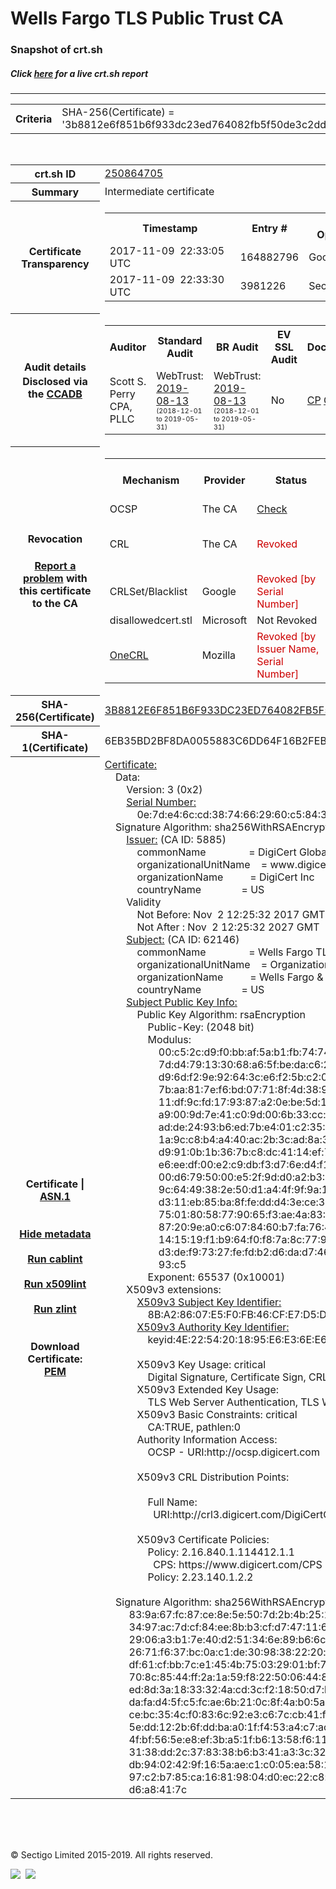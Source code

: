 # Wells Fargo TLS Public Trust CA
### Snapshot of crt.sh
##### Click [here](https://crt.sh/?q=3B8812E6F851B6F933DC23ED764082FB5F50DE3C2DDDEBCC9CA240B7ACACE4D1) for a live crt.sh report

---
<!DOCTYPE HTML PUBLIC "-//W3C//DTD HTML 4.0 Transitional//EN">
<HTML>

<BODY>

<TABLE>
  <TR>
    <TH class="outer">Criteria</TH>
    <TD class="outer">SHA-256(Certificate) = '3b8812e6f851b6f933dc23ed764082fb5f50de3c2dddebcc9ca240b7acace4d1'</TD>
  </TR>
</TABLE>
<BR>
<TABLE>
  <TR>
    <TH class="outer">crt.sh ID</TH>
    <TD class="outer"><A href="?id=250864705">250864705</A></TD>
  </TR>
  <TR>
    <TH class="outer">Summary</TH>
    <TD class="outer">Intermediate certificate</TD>
  </TR>
  <TR>
    <TH class="outer">Certificate<BR>Transparency</TH>
    <TD class="outer">
<TABLE class="options" style="margin-left:0px">
  <TR>
    <TH>Timestamp</TH>
    <TH>Entry #</TH>
    <TH>Log Operator</TH>
    <TH>Log URL</TH>
  </TR>
  <TR>
    <TD>2017-11-09&nbsp; <FONT class="small">22:33:05 UTC</FONT></TD>
    <TD>164882796</TD>
    <TD>Google</TD>
    <TD>https://ct.googleapis.com/rocketeer</TD>
  </TR>
  <TR>
    <TD>2017-11-09&nbsp; <FONT class="small">22:33:30 UTC</FONT></TD>
    <TD>3981226</TD>
    <TD>Sectigo</TD>
    <TD>https://dodo.ct.comodo.com</TD>
  </TR>
</TABLE>
    </TD>
  </TR>
  <TR>
    <TH class="outer">Audit details<BR>
      <DIV class="small" style="padding-top:3px">Disclosed via the
        <A href="//ccadb-public.secure.force.com/mozilla/PublicAllIntermediateCerts" target="_blank">CCADB</A></DIV>
    </TH>
    <TD class="outer">
<TABLE class="options" style="margin-left:0px">
  <TR>
    <TH>Auditor</TH>
    <TH>Standard Audit</TH>
    <TH>BR Audit</TH>
    <TH>EV SSL Audit</TH>
    <TH>Documents</TH>
    <TH>CCADB</TH>
    <TH>Root Owner / Certificate</TH>
  </TR>
  <TR>
    <TD style="vertical-align:middle">Scott S. Perry CPA, PLLC</TD>
    <TD>WebTrust:
      <A href="https://bug1458024.bmoattachments.org/attachment.cgi?id=9085235" target="_blank">2019-08-13</A>
      <BR><FONT style="font-size:8pt">(2018-12-01 to 2019-05-31)</FONT></TD>
    <TD>WebTrust:
      <A href="https://bug1458024.bmoattachments.org/attachment.cgi?id=9085234" target="_blank">2019-08-13</A>
      <BR><FONT style="font-size:8pt">(2018-12-01 to 2019-05-31)</FONT></TD>
    <TD>No    <TD>
      <A href="https://www.websecurity.symantec.com/content/dam/websitesecurity/digitalassets/desktop/pdfs/repository/STN_CP.pdf" target="blank">CP</A>
      <A href="https://www.websecurity.symantec.com/content/dam/websitesecurity/digitalassets/desktop/pdfs/repository/STN%20CPS%20v3.10.pdf" target="blank">CPS</A>
    </TD>
    <TD><A href="//ccadb.force.com/0011J00001BstkCQAR" target="_blank">0011J00001BstkCQAR</A></TD>
    <TD><A href="/?id=93">DigiCert</A></TD>
  </TR>
</TABLE>
    </TD>
  </TR>
  <TR>
    <TH class="outer">Revocation<BR><BR>
      <DIV class="small" style="padding-top:3px"><A href="?id=250864705&opt=problemreporting">Report a problem</A> with<BR>this certificate to the CA</DIV></TH>
    <TD class="outer">
      <TABLE class="options" style="margin-left:0px">
        <TR>
          <TH>Mechanism</TH>
          <TH>Provider</TH>
          <TH>Status</TH>
          <TH>Revocation Date</TH>
          <TH>Last Observed in CRL</TH>
          <TH>Last Checked <SPAN style="color:#CC0000;vertical-align:middle;font-size:70%;font-weight:normal">(Error)</SPAN></TH>
        </TR>
        <TR>
          <TD>OCSP</TD>
          <TD>The CA</TD>
          <TD><A href="?id=250864705&opt=ocsp">Check</A></TD>
          <TD><SPAN style="color:#888888">?</SPAN></TD>
          <TD><SPAN style="color:#888888">n/a</SPAN></TD>
          <TD><SPAN style="color:#888888">?</SPAN></TD>
        </TR>
        <TR>
          <TD>CRL</TD>
          <TD>The CA</TD>
          <TD><SPAN style="color:#CC0000">Revoked</SPAN></TD><TD>2019-11-01&nbsp; <FONT class="small">15:47:28 UTC</FONT></TD><TD>2019-12-03&nbsp; <FONT class="small">01:02:16 UTC</FONT></TD><TD>2019-12-04&nbsp; <FONT class="small">17:04:36 UTC</FONT></TD>
        </TR>
        <TR>
          <TD>CRLSet/Blacklist</TD>
          <TD>Google</TD>
          <TD><SPAN style="color:#CC0000">Revoked [by Serial Number]</SPAN></TD>
          <TD><SPAN style="color:#888888">n/a</SPAN></TD>
          <TD><SPAN style="color:#888888">n/a</SPAN></TD>
          <TD><SPAN style="color:#888888">n/a</SPAN></TD>
        </TR>
        <TR>
          <TD>disallowedcert.stl</TD>
          <TD>Microsoft</TD>
          <TD>Not Revoked</TD>
          <TD><SPAN style="color:#888888">n/a</SPAN></TD>
          <TD><SPAN style="color:#888888">n/a</SPAN></TD>
          <TD><SPAN style="color:#888888">n/a</SPAN></TD>
        </TR>
        <TR>
          <TD><A href="/mozilla-onecrl" target="_blank">OneCRL</A></TD>
          <TD>Mozilla</TD>
          <TD><SPAN style="color:#CC0000">Revoked [by Issuer Name, Serial Number]</SPAN></TD><TD><SPAN style="color:#888888">Unknown</SPAN></TD>
          <TD><SPAN style="color:#888888">n/a</SPAN></TD>
          <TD><SPAN style="color:#888888">n/a</SPAN></TD>
        </TR>
      </TABLE>
    </TD>
  </TR>
  <TR>
    <TH class="outer">SHA-256(Certificate)</TH>
    <TD class="outer"><A href="//censys.io/certificates/3b8812e6f851b6f933dc23ed764082fb5f50de3c2dddebcc9ca240b7acace4d1">3B8812E6F851B6F933DC23ED764082FB5F50DE3C2DDDEBCC9CA240B7ACACE4D1</A></TD>
  </TR>
  <TR>
    <TH class="outer">SHA-1(Certificate)</TH>
    <TD class="outer">6EB35BD2BF8DA0055883C6DD64F16B2FEBED75E5</TD>
  </TR>
  <TR>
    <TH class="outer">Certificate | <A href="?asn1=250864705">ASN.1</A>
      <SPAN class="small"><BR>
      <BR><BR><A href="?id=250864705&opt=nometadata">Hide metadata</A>
      <BR><BR><A href="?id=250864705&opt=cablint">Run cablint</A>
      <BR><BR><A href="?id=250864705&opt=x509lint">Run x509lint</A>
      <BR><BR><A href="?id=250864705&opt=zlint">Run zlint</A>
      <BR><BR><BR>Download Certificate: <A href="?d=250864705">PEM</A>
      </SPAN>
    </TH>
    <TD class="text"><A href="?d=250864705">Certificate:</A><BR>&nbsp;&nbsp;&nbsp;&nbsp;Data:<BR>&nbsp;&nbsp;&nbsp;&nbsp;&nbsp;&nbsp;&nbsp;&nbsp;Version:&nbsp;3&nbsp;(0x2)<BR>&nbsp;&nbsp;&nbsp;&nbsp;&nbsp;&nbsp;&nbsp;&nbsp;<A href="?serial=0e7de46ccd3874662960c58437d94d17">Serial&nbsp;Number:</A><BR>&nbsp;&nbsp;&nbsp;&nbsp;&nbsp;&nbsp;&nbsp;&nbsp;&nbsp;&nbsp;&nbsp;&nbsp;0e:7d:e4:6c:cd:38:74:66:29:60:c5:84:37:d9:4d:17<BR>&nbsp;&nbsp;&nbsp;&nbsp;Signature&nbsp;Algorithm:&nbsp;sha256WithRSAEncryption<BR>&nbsp;&nbsp;&nbsp;&nbsp;&nbsp;&nbsp;&nbsp;&nbsp;<A href="?caid=5885">Issuer:</A> <SPAN class="small">(CA ID: 5885)</SPAN><BR>&nbsp;&nbsp;&nbsp;&nbsp;&nbsp;&nbsp;&nbsp;&nbsp;&nbsp;&nbsp;&nbsp;&nbsp;commonName&nbsp;&nbsp;&nbsp;&nbsp;&nbsp;&nbsp;&nbsp;&nbsp;&nbsp;&nbsp;&nbsp;&nbsp;&nbsp;&nbsp;&nbsp;&nbsp;=&nbsp;DigiCert&nbsp;Global&nbsp;Root&nbsp;G2<BR>&nbsp;&nbsp;&nbsp;&nbsp;&nbsp;&nbsp;&nbsp;&nbsp;&nbsp;&nbsp;&nbsp;&nbsp;organizationalUnitName&nbsp;&nbsp;&nbsp;&nbsp;=&nbsp;www.digicert.com<BR>&nbsp;&nbsp;&nbsp;&nbsp;&nbsp;&nbsp;&nbsp;&nbsp;&nbsp;&nbsp;&nbsp;&nbsp;organizationName&nbsp;&nbsp;&nbsp;&nbsp;&nbsp;&nbsp;&nbsp;&nbsp;&nbsp;&nbsp;=&nbsp;DigiCert&nbsp;Inc<BR>&nbsp;&nbsp;&nbsp;&nbsp;&nbsp;&nbsp;&nbsp;&nbsp;&nbsp;&nbsp;&nbsp;&nbsp;countryName&nbsp;&nbsp;&nbsp;&nbsp;&nbsp;&nbsp;&nbsp;&nbsp;&nbsp;&nbsp;&nbsp;&nbsp;&nbsp;&nbsp;&nbsp;=&nbsp;US<BR>&nbsp;&nbsp;&nbsp;&nbsp;&nbsp;&nbsp;&nbsp;&nbsp;Validity<BR>&nbsp;&nbsp;&nbsp;&nbsp;&nbsp;&nbsp;&nbsp;&nbsp;&nbsp;&nbsp;&nbsp;&nbsp;Not&nbsp;Before:&nbsp;Nov&nbsp;&nbsp;2&nbsp;12:25:32&nbsp;2017&nbsp;GMT<BR>&nbsp;&nbsp;&nbsp;&nbsp;&nbsp;&nbsp;&nbsp;&nbsp;&nbsp;&nbsp;&nbsp;&nbsp;Not&nbsp;After&nbsp;:&nbsp;Nov&nbsp;&nbsp;2&nbsp;12:25:32&nbsp;2027&nbsp;GMT<BR>&nbsp;&nbsp;&nbsp;&nbsp;&nbsp;&nbsp;&nbsp;&nbsp;<A href="?caid=62146">Subject:</A> <SPAN class="small">(CA ID: 62146)</SPAN><BR>&nbsp;&nbsp;&nbsp;&nbsp;&nbsp;&nbsp;&nbsp;&nbsp;&nbsp;&nbsp;&nbsp;&nbsp;commonName&nbsp;&nbsp;&nbsp;&nbsp;&nbsp;&nbsp;&nbsp;&nbsp;&nbsp;&nbsp;&nbsp;&nbsp;&nbsp;&nbsp;&nbsp;&nbsp;=&nbsp;Wells&nbsp;Fargo&nbsp;TLS&nbsp;Public&nbsp;Trust&nbsp;CA<BR>&nbsp;&nbsp;&nbsp;&nbsp;&nbsp;&nbsp;&nbsp;&nbsp;&nbsp;&nbsp;&nbsp;&nbsp;organizationalUnitName&nbsp;&nbsp;&nbsp;&nbsp;=&nbsp;Organization&nbsp;Validated&nbsp;TLS<BR>&nbsp;&nbsp;&nbsp;&nbsp;&nbsp;&nbsp;&nbsp;&nbsp;&nbsp;&nbsp;&nbsp;&nbsp;organizationName&nbsp;&nbsp;&nbsp;&nbsp;&nbsp;&nbsp;&nbsp;&nbsp;&nbsp;&nbsp;=&nbsp;Wells&nbsp;Fargo&nbsp;&amp;&nbsp;Company<BR>&nbsp;&nbsp;&nbsp;&nbsp;&nbsp;&nbsp;&nbsp;&nbsp;&nbsp;&nbsp;&nbsp;&nbsp;countryName&nbsp;&nbsp;&nbsp;&nbsp;&nbsp;&nbsp;&nbsp;&nbsp;&nbsp;&nbsp;&nbsp;&nbsp;&nbsp;&nbsp;&nbsp;=&nbsp;US<BR>&nbsp;&nbsp;&nbsp;&nbsp;&nbsp;&nbsp;&nbsp;&nbsp;<A href="?spkisha256=bc95abbd2ec75e645df07a9b956e87b9f5dc1de3b74b8927f6e9e00f572ad7ca">Subject&nbsp;Public&nbsp;Key&nbsp;Info:</A><BR>&nbsp;&nbsp;&nbsp;&nbsp;&nbsp;&nbsp;&nbsp;&nbsp;&nbsp;&nbsp;&nbsp;&nbsp;Public&nbsp;Key&nbsp;Algorithm:&nbsp;rsaEncryption<BR>&nbsp;&nbsp;&nbsp;&nbsp;&nbsp;&nbsp;&nbsp;&nbsp;&nbsp;&nbsp;&nbsp;&nbsp;&nbsp;&nbsp;&nbsp;&nbsp;Public-Key:&nbsp;(2048&nbsp;bit)<BR>&nbsp;&nbsp;&nbsp;&nbsp;&nbsp;&nbsp;&nbsp;&nbsp;&nbsp;&nbsp;&nbsp;&nbsp;&nbsp;&nbsp;&nbsp;&nbsp;Modulus:<BR>&nbsp;&nbsp;&nbsp;&nbsp;&nbsp;&nbsp;&nbsp;&nbsp;&nbsp;&nbsp;&nbsp;&nbsp;&nbsp;&nbsp;&nbsp;&nbsp;&nbsp;&nbsp;&nbsp;&nbsp;00:c5:2c:d9:f0:bb:af:5a:b1:fb:74:74:9c:e0:b9:<BR>&nbsp;&nbsp;&nbsp;&nbsp;&nbsp;&nbsp;&nbsp;&nbsp;&nbsp;&nbsp;&nbsp;&nbsp;&nbsp;&nbsp;&nbsp;&nbsp;&nbsp;&nbsp;&nbsp;&nbsp;7d:d4:79:13:30:68:a6:5f:be:da:c6:2a:b9:8e:04:<BR>&nbsp;&nbsp;&nbsp;&nbsp;&nbsp;&nbsp;&nbsp;&nbsp;&nbsp;&nbsp;&nbsp;&nbsp;&nbsp;&nbsp;&nbsp;&nbsp;&nbsp;&nbsp;&nbsp;&nbsp;d9:6d:f2:9e:92:64:3c:e6:f2:5b:c2:0f:fa:fd:9f:<BR>&nbsp;&nbsp;&nbsp;&nbsp;&nbsp;&nbsp;&nbsp;&nbsp;&nbsp;&nbsp;&nbsp;&nbsp;&nbsp;&nbsp;&nbsp;&nbsp;&nbsp;&nbsp;&nbsp;&nbsp;7b:aa:81:7e:f6:bd:07:71:8f:4d:38:98:ff:18:9c:<BR>&nbsp;&nbsp;&nbsp;&nbsp;&nbsp;&nbsp;&nbsp;&nbsp;&nbsp;&nbsp;&nbsp;&nbsp;&nbsp;&nbsp;&nbsp;&nbsp;&nbsp;&nbsp;&nbsp;&nbsp;11:df:9c:fd:17:93:87:a2:0e:be:5d:1c:4b:ea:b2:<BR>&nbsp;&nbsp;&nbsp;&nbsp;&nbsp;&nbsp;&nbsp;&nbsp;&nbsp;&nbsp;&nbsp;&nbsp;&nbsp;&nbsp;&nbsp;&nbsp;&nbsp;&nbsp;&nbsp;&nbsp;a9:00:9d:7e:41:c0:9d:00:6b:33:cc:4d:2f:88:c4:<BR>&nbsp;&nbsp;&nbsp;&nbsp;&nbsp;&nbsp;&nbsp;&nbsp;&nbsp;&nbsp;&nbsp;&nbsp;&nbsp;&nbsp;&nbsp;&nbsp;&nbsp;&nbsp;&nbsp;&nbsp;ad:de:24:93:b6:ed:7b:e4:01:c2:35:0b:f0:b6:46:<BR>&nbsp;&nbsp;&nbsp;&nbsp;&nbsp;&nbsp;&nbsp;&nbsp;&nbsp;&nbsp;&nbsp;&nbsp;&nbsp;&nbsp;&nbsp;&nbsp;&nbsp;&nbsp;&nbsp;&nbsp;1a:9c:c8:b4:a4:40:ac:2b:3c:ad:8a:3a:96:6d:11:<BR>&nbsp;&nbsp;&nbsp;&nbsp;&nbsp;&nbsp;&nbsp;&nbsp;&nbsp;&nbsp;&nbsp;&nbsp;&nbsp;&nbsp;&nbsp;&nbsp;&nbsp;&nbsp;&nbsp;&nbsp;d9:91:0b:1b:36:7b:c8:dc:41:14:ef:7e:3b:07:5c:<BR>&nbsp;&nbsp;&nbsp;&nbsp;&nbsp;&nbsp;&nbsp;&nbsp;&nbsp;&nbsp;&nbsp;&nbsp;&nbsp;&nbsp;&nbsp;&nbsp;&nbsp;&nbsp;&nbsp;&nbsp;e6:ee:df:00:e2:c9:db:f3:d7:6e:d4:f1:8d:16:96:<BR>&nbsp;&nbsp;&nbsp;&nbsp;&nbsp;&nbsp;&nbsp;&nbsp;&nbsp;&nbsp;&nbsp;&nbsp;&nbsp;&nbsp;&nbsp;&nbsp;&nbsp;&nbsp;&nbsp;&nbsp;00:d6:79:50:00:e5:2f:9d:d0:a2:b3:1a:41:be:f2:<BR>&nbsp;&nbsp;&nbsp;&nbsp;&nbsp;&nbsp;&nbsp;&nbsp;&nbsp;&nbsp;&nbsp;&nbsp;&nbsp;&nbsp;&nbsp;&nbsp;&nbsp;&nbsp;&nbsp;&nbsp;9c:64:49:38:2e:50:d1:a4:4f:9f:9a:16:13:1e:d1:<BR>&nbsp;&nbsp;&nbsp;&nbsp;&nbsp;&nbsp;&nbsp;&nbsp;&nbsp;&nbsp;&nbsp;&nbsp;&nbsp;&nbsp;&nbsp;&nbsp;&nbsp;&nbsp;&nbsp;&nbsp;d3:11:eb:85:ba:8f:fe:dd:d4:3e:ce:33:d2:d3:fa:<BR>&nbsp;&nbsp;&nbsp;&nbsp;&nbsp;&nbsp;&nbsp;&nbsp;&nbsp;&nbsp;&nbsp;&nbsp;&nbsp;&nbsp;&nbsp;&nbsp;&nbsp;&nbsp;&nbsp;&nbsp;75:01:80:58:77:90:65:f3:ae:4a:83:74:da:da:af:<BR>&nbsp;&nbsp;&nbsp;&nbsp;&nbsp;&nbsp;&nbsp;&nbsp;&nbsp;&nbsp;&nbsp;&nbsp;&nbsp;&nbsp;&nbsp;&nbsp;&nbsp;&nbsp;&nbsp;&nbsp;87:20:9e:a0:c6:07:84:60:b7:fa:76:42:7c:e3:76:<BR>&nbsp;&nbsp;&nbsp;&nbsp;&nbsp;&nbsp;&nbsp;&nbsp;&nbsp;&nbsp;&nbsp;&nbsp;&nbsp;&nbsp;&nbsp;&nbsp;&nbsp;&nbsp;&nbsp;&nbsp;14:15:19:f1:b9:64:f0:f8:7a:8c:77:99:fa:85:ea:<BR>&nbsp;&nbsp;&nbsp;&nbsp;&nbsp;&nbsp;&nbsp;&nbsp;&nbsp;&nbsp;&nbsp;&nbsp;&nbsp;&nbsp;&nbsp;&nbsp;&nbsp;&nbsp;&nbsp;&nbsp;d3:de:f9:73:27:fe:fd:b2:d6:da:d7:46:62:06:8a:<BR>&nbsp;&nbsp;&nbsp;&nbsp;&nbsp;&nbsp;&nbsp;&nbsp;&nbsp;&nbsp;&nbsp;&nbsp;&nbsp;&nbsp;&nbsp;&nbsp;&nbsp;&nbsp;&nbsp;&nbsp;93:c5<BR>&nbsp;&nbsp;&nbsp;&nbsp;&nbsp;&nbsp;&nbsp;&nbsp;&nbsp;&nbsp;&nbsp;&nbsp;&nbsp;&nbsp;&nbsp;&nbsp;Exponent:&nbsp;65537&nbsp;(0x10001)<BR>&nbsp;&nbsp;&nbsp;&nbsp;&nbsp;&nbsp;&nbsp;&nbsp;X509v3&nbsp;extensions:<BR>&nbsp;&nbsp;&nbsp;&nbsp;&nbsp;&nbsp;&nbsp;&nbsp;&nbsp;&nbsp;&nbsp;&nbsp;<A href="?ski=8ba28607e5f0fb46cfe7d5dc1ec2911727365708">X509v3&nbsp;Subject&nbsp;Key&nbsp;Identifier:</A><BR>&nbsp;&nbsp;&nbsp;&nbsp;&nbsp;&nbsp;&nbsp;&nbsp;&nbsp;&nbsp;&nbsp;&nbsp;&nbsp;&nbsp;&nbsp;&nbsp;8B:A2:86:07:E5:F0:FB:46:CF:E7:D5:DC:1E:C2:91:17:27:36:57:08<BR>&nbsp;&nbsp;&nbsp;&nbsp;&nbsp;&nbsp;&nbsp;&nbsp;&nbsp;&nbsp;&nbsp;&nbsp;<A href="?ski=4e2254201895e6e36ee60ffafab912ed06178f39">X509v3&nbsp;Authority&nbsp;Key&nbsp;Identifier:</A><BR>&nbsp;&nbsp;&nbsp;&nbsp;&nbsp;&nbsp;&nbsp;&nbsp;&nbsp;&nbsp;&nbsp;&nbsp;&nbsp;&nbsp;&nbsp;&nbsp;keyid:4E:22:54:20:18:95:E6:E3:6E:E6:0F:FA:FA:B9:12:ED:06:17:8F:39<BR><BR>&nbsp;&nbsp;&nbsp;&nbsp;&nbsp;&nbsp;&nbsp;&nbsp;&nbsp;&nbsp;&nbsp;&nbsp;X509v3&nbsp;Key&nbsp;Usage:&nbsp;critical<BR>&nbsp;&nbsp;&nbsp;&nbsp;&nbsp;&nbsp;&nbsp;&nbsp;&nbsp;&nbsp;&nbsp;&nbsp;&nbsp;&nbsp;&nbsp;&nbsp;Digital&nbsp;Signature,&nbsp;Certificate&nbsp;Sign,&nbsp;CRL&nbsp;Sign<BR>&nbsp;&nbsp;&nbsp;&nbsp;&nbsp;&nbsp;&nbsp;&nbsp;&nbsp;&nbsp;&nbsp;&nbsp;X509v3&nbsp;Extended&nbsp;Key&nbsp;Usage:&nbsp;<BR>&nbsp;&nbsp;&nbsp;&nbsp;&nbsp;&nbsp;&nbsp;&nbsp;&nbsp;&nbsp;&nbsp;&nbsp;&nbsp;&nbsp;&nbsp;&nbsp;TLS&nbsp;Web&nbsp;Server&nbsp;Authentication,&nbsp;TLS&nbsp;Web&nbsp;Client&nbsp;Authentication<BR>&nbsp;&nbsp;&nbsp;&nbsp;&nbsp;&nbsp;&nbsp;&nbsp;&nbsp;&nbsp;&nbsp;&nbsp;X509v3&nbsp;Basic&nbsp;Constraints:&nbsp;critical<BR>&nbsp;&nbsp;&nbsp;&nbsp;&nbsp;&nbsp;&nbsp;&nbsp;&nbsp;&nbsp;&nbsp;&nbsp;&nbsp;&nbsp;&nbsp;&nbsp;CA:TRUE,&nbsp;pathlen:0<BR>&nbsp;&nbsp;&nbsp;&nbsp;&nbsp;&nbsp;&nbsp;&nbsp;&nbsp;&nbsp;&nbsp;&nbsp;Authority&nbsp;Information&nbsp;Access:&nbsp;<BR>&nbsp;&nbsp;&nbsp;&nbsp;&nbsp;&nbsp;&nbsp;&nbsp;&nbsp;&nbsp;&nbsp;&nbsp;&nbsp;&nbsp;&nbsp;&nbsp;OCSP&nbsp;-&nbsp;URI:http://ocsp.digicert.com<BR><BR>&nbsp;&nbsp;&nbsp;&nbsp;&nbsp;&nbsp;&nbsp;&nbsp;&nbsp;&nbsp;&nbsp;&nbsp;X509v3&nbsp;CRL&nbsp;Distribution&nbsp;Points:&nbsp;<BR><BR>&nbsp;&nbsp;&nbsp;&nbsp;&nbsp;&nbsp;&nbsp;&nbsp;&nbsp;&nbsp;&nbsp;&nbsp;&nbsp;&nbsp;&nbsp;&nbsp;Full&nbsp;Name:<BR>&nbsp;&nbsp;&nbsp;&nbsp;&nbsp;&nbsp;&nbsp;&nbsp;&nbsp;&nbsp;&nbsp;&nbsp;&nbsp;&nbsp;&nbsp;&nbsp;&nbsp;&nbsp;URI:http://crl3.digicert.com/DigiCertGlobalRootG2.crl<BR><BR>&nbsp;&nbsp;&nbsp;&nbsp;&nbsp;&nbsp;&nbsp;&nbsp;&nbsp;&nbsp;&nbsp;&nbsp;X509v3&nbsp;Certificate&nbsp;Policies:&nbsp;<BR>&nbsp;&nbsp;&nbsp;&nbsp;&nbsp;&nbsp;&nbsp;&nbsp;&nbsp;&nbsp;&nbsp;&nbsp;&nbsp;&nbsp;&nbsp;&nbsp;Policy:&nbsp;2.16.840.1.114412.1.1<BR>&nbsp;&nbsp;&nbsp;&nbsp;&nbsp;&nbsp;&nbsp;&nbsp;&nbsp;&nbsp;&nbsp;&nbsp;&nbsp;&nbsp;&nbsp;&nbsp;&nbsp;&nbsp;CPS:&nbsp;https://www.digicert.com/CPS<BR>&nbsp;&nbsp;&nbsp;&nbsp;&nbsp;&nbsp;&nbsp;&nbsp;&nbsp;&nbsp;&nbsp;&nbsp;&nbsp;&nbsp;&nbsp;&nbsp;Policy:&nbsp;2.23.140.1.2.2<BR><BR>&nbsp;&nbsp;&nbsp;&nbsp;Signature&nbsp;Algorithm:&nbsp;sha256WithRSAEncryption<BR>&nbsp;&nbsp;&nbsp;&nbsp;&nbsp;&nbsp;&nbsp;&nbsp;&nbsp;83:9a:67:fc:87:ce:8e:5e:50:7d:2b:4b:25:1b:09:40:d9:3f:<BR>&nbsp;&nbsp;&nbsp;&nbsp;&nbsp;&nbsp;&nbsp;&nbsp;&nbsp;34:97:ac:7d:cf:84:ee:8b:b3:cf:d7:47:11:60:1f:ea:16:96:<BR>&nbsp;&nbsp;&nbsp;&nbsp;&nbsp;&nbsp;&nbsp;&nbsp;&nbsp;29:06:a3:b1:7e:40:d2:51:34:6e:89:b6:6c:42:d0:fe:f7:78:<BR>&nbsp;&nbsp;&nbsp;&nbsp;&nbsp;&nbsp;&nbsp;&nbsp;&nbsp;26:71:f6:37:bc:0a:c1:de:30:98:38:22:20:cf:c1:c4:51:13:<BR>&nbsp;&nbsp;&nbsp;&nbsp;&nbsp;&nbsp;&nbsp;&nbsp;&nbsp;df:61:cf:bb:7c:e1:45:4b:75:03:29:01:bf:72:30:44:9c:89:<BR>&nbsp;&nbsp;&nbsp;&nbsp;&nbsp;&nbsp;&nbsp;&nbsp;&nbsp;70:8c:85:44:ff:2a:1a:59:f8:22:50:06:44:86:0e:06:98:4f:<BR>&nbsp;&nbsp;&nbsp;&nbsp;&nbsp;&nbsp;&nbsp;&nbsp;&nbsp;ed:8d:3a:18:33:32:4a:cd:3c:f2:18:50:d7:ba:33:c9:d8:25:<BR>&nbsp;&nbsp;&nbsp;&nbsp;&nbsp;&nbsp;&nbsp;&nbsp;&nbsp;da:fa:d4:5f:c5:fc:ae:6b:21:0c:8f:4a:b0:5a:46:a6:63:18:<BR>&nbsp;&nbsp;&nbsp;&nbsp;&nbsp;&nbsp;&nbsp;&nbsp;&nbsp;ce:bc:35:4c:f0:83:6c:92:e3:c6:7c:cb:41:f1:e8:78:d3:a3:<BR>&nbsp;&nbsp;&nbsp;&nbsp;&nbsp;&nbsp;&nbsp;&nbsp;&nbsp;5e:dd:12:2b:6f:dd:ba:a0:1f:f4:53:a4:c7:ac:16:2b:88:26:<BR>&nbsp;&nbsp;&nbsp;&nbsp;&nbsp;&nbsp;&nbsp;&nbsp;&nbsp;4f:bf:56:5e:e8:ef:3b:a5:1f:b6:13:58:f6:11:d5:61:51:4b:<BR>&nbsp;&nbsp;&nbsp;&nbsp;&nbsp;&nbsp;&nbsp;&nbsp;&nbsp;31:38:dd:2c:37:83:38:b6:b3:41:a3:3c:32:1d:b7:60:35:30:<BR>&nbsp;&nbsp;&nbsp;&nbsp;&nbsp;&nbsp;&nbsp;&nbsp;&nbsp;db:94:02:42:9f:16:5a:ae:c1:c0:05:ea:58:18:f4:10:60:4b:<BR>&nbsp;&nbsp;&nbsp;&nbsp;&nbsp;&nbsp;&nbsp;&nbsp;&nbsp;97:c2:b7:85:ca:16:81:98:04:d0:ec:22:c8:fd:46:29:83:a6:<BR>&nbsp;&nbsp;&nbsp;&nbsp;&nbsp;&nbsp;&nbsp;&nbsp;&nbsp;d6:a8:41:7c<BR>    </TD>
  </TR>
</TABLE>

  <BR><BR><BR>

  <P class="copyright">&copy; Sectigo Limited 2015-2019. All rights reserved.</P>
  <DIV>
    <A href="https://sectigo.com/"><IMG src="/sectigo_s.png"></A>
    &nbsp;<A href="https://github.com/crtsh"><IMG src="/GitHub-Mark-32px.png"></A>
  </DIV>
</BODY>
</HTML>
